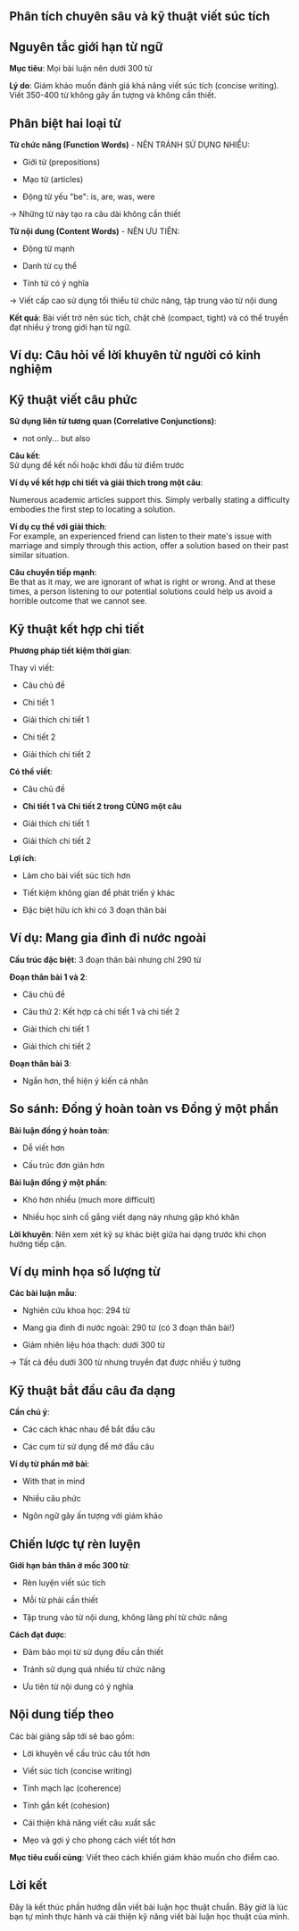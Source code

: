 ## Phân tích chuyên sâu và kỹ thuật viết súc tích

## Nguyên tắc giới hạn từ ngữ

**Mục tiêu**: Mọi bài luận nên dưới 300 từ

**Lý do**: Giám khảo muốn đánh giá khả năng viết súc tích (concise writing). Viết 350-400 từ không gây ấn tượng và không cần thiết.

## Phân biệt hai loại từ

**Từ chức năng (Function Words)** - NÊN TRÁNH SỬ DỤNG NHIỀU:

- Giới từ (prepositions)
    
- Mạo từ (articles)
    
- Động từ yếu "be": is, are, was, were
    

→ Những từ này tạo ra câu dài không cần thiết

**Từ nội dung (Content Words)** - NÊN ƯU TIÊN:

- Động từ mạnh
    
- Danh từ cụ thể
    
- Tính từ có ý nghĩa
    

→ Viết cấp cao sử dụng tối thiểu từ chức năng, tập trung vào từ nội dung

**Kết quả**: Bài viết trở nên súc tích, chặt chẽ (compact, tight) và có thể truyền đạt nhiều ý trong giới hạn từ ngữ.

## Ví dụ: Câu hỏi về lời khuyên từ người có kinh nghiệm

## Kỹ thuật viết câu phức

**Sử dụng liên từ tương quan (Correlative Conjunctions)**:

- not only... but also﻿
    

**Câu kết**:  
Sử dụng để kết nối hoặc khởi đầu từ điểm trước

**Ví dụ về kết hợp chi tiết và giải thích trong một câu**:

Numerous academic articles support this. Simply verbally stating a difficulty embodies the first step to locating a solution.﻿

**Ví dụ cụ thể với giải thích**:  
For example, an experienced friend can listen to their mate's issue with marriage and simply through this action, offer a solution based on their past similar situation.

**Câu chuyển tiếp mạnh**:  
Be that as it may, we are ignorant of what is right or wrong. And at these times, a person listening to our potential solutions could help us avoid a horrible outcome that we cannot see.

## Kỹ thuật kết hợp chi tiết

**Phương pháp tiết kiệm thời gian**:

Thay vì viết:

- Câu chủ đề
    
- Chi tiết 1
    
- Giải thích chi tiết 1
    
- Chi tiết 2
    
- Giải thích chi tiết 2
    

**Có thể viết**:

- Câu chủ đề
    
- **Chi tiết 1 và Chi tiết 2 trong CÙNG một câu**
    
- Giải thích chi tiết 1
    
- Giải thích chi tiết 2
    

**Lợi ích**:

- Làm cho bài viết súc tích hơn
    
- Tiết kiệm không gian để phát triển ý khác
    
- Đặc biệt hữu ích khi có 3 đoạn thân bài
    

## Ví dụ: Mang gia đình đi nước ngoài

**Cấu trúc đặc biệt**: 3 đoạn thân bài nhưng chỉ 290 từ

**Đoạn thân bài 1 và 2**:

- Câu chủ đề
    
- Câu thứ 2: Kết hợp cả chi tiết 1 và chi tiết 2
    
- Giải thích chi tiết 1
    
- Giải thích chi tiết 2
    

**Đoạn thân bài 3**:

- Ngắn hơn, thể hiện ý kiến cá nhân
    

## So sánh: Đồng ý hoàn toàn vs Đồng ý một phần

**Bài luận đồng ý hoàn toàn**:

- Dễ viết hơn
    
- Cấu trúc đơn giản hơn
    

**Bài luận đồng ý một phần**:

- Khó hơn nhiều (much more difficult)
    
- Nhiều học sinh cố gắng viết dạng này nhưng gặp khó khăn
    

**Lời khuyên**: Nên xem xét kỹ sự khác biệt giữa hai dạng trước khi chọn hướng tiếp cận.

## Ví dụ minh họa số lượng từ

**Các bài luận mẫu**:

- Nghiên cứu khoa học: 294 từ
    
- Mang gia đình đi nước ngoài: 290 từ (có 3 đoạn thân bài!)
    
- Giảm nhiên liệu hóa thạch: dưới 300 từ
    

→ Tất cả đều dưới 300 từ nhưng truyền đạt được nhiều ý tưởng

## Kỹ thuật bắt đầu câu đa dạng

**Cần chú ý**:

- Các cách khác nhau để bắt đầu câu
    
- Các cụm từ sử dụng để mở đầu câu
    

**Ví dụ từ phần mở bài**:

- With that in mind﻿
    
- Nhiều câu phức
    
- Ngôn ngữ gây ấn tượng với giám khảo
    

## Chiến lược tự rèn luyện

**Giới hạn bản thân ở mốc 300 từ**:

- Rèn luyện viết súc tích
    
- Mỗi từ phải cần thiết
    
- Tập trung vào từ nội dung, không lãng phí từ chức năng
    

**Cách đạt được**:

- Đảm bảo mọi từ sử dụng đều cần thiết
    
- Tránh sử dụng quá nhiều từ chức năng
    
- Ưu tiên từ nội dung có ý nghĩa
    

## Nội dung tiếp theo

Các bài giảng sắp tới sẽ bao gồm:

- Lời khuyên về cấu trúc câu tốt hơn
    
- Viết súc tích (concise writing)
    
- Tính mạch lạc (coherence)
    
- Tính gắn kết (cohesion)
    
- Cải thiện khả năng viết câu xuất sắc
    
- Mẹo và gợi ý cho phong cách viết tốt hơn
    

**Mục tiêu cuối cùng**: Viết theo cách khiến giám khảo muốn cho điểm cao.

## Lời kết

Đây là kết thúc phần hướng dẫn viết bài luận học thuật chuẩn. Bây giờ là lúc bạn tự mình thực hành và cải thiện kỹ năng viết bài luận học thuật của mình.